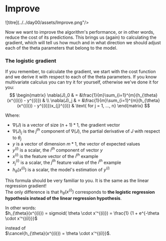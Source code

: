 # Improve

  ![titre](../../day00/assets/Improve.png"/>  

Now we want to improve the algorithm's performance, or in other words, reduce the cost of its predictions. This brings us (again) to calculating the gradient, which will tell us how much and in what direction we should adjust each of the theta parameters that belong to the model.


### The logistic gradient 
   
If you remember, to calculate the gradient, we start with the cost function and we derive it with respect to each of the theta parameters. If you know multivariate calculus you can try it for yourself, otherwise we've done it for you: 
$$
\begin{matrix}
\nabla(J)_0 &  = &\frac{1}{m}\sum_{i=1}^{m}(h_{\theta}(x^{(i)}) - y^{(i)}) & \\
\nabla(J)_j & = &\frac{1}{m}\sum_{i=1}^{m}(h_{\theta}(x^{(i)}) - y^{(i)})x_{j}^{(i)} & \text{ for j = 1, ..., n}    
\end{matrix}
$$

Where:  
- $\nabla(J)$ is a vector of size $(n + 1) * 1$, the gradient vector
- $\nabla(J)_j$ is the $j^{th}$ component of $\nabla(J)$, the partial derivative of $J$ with respect to $\theta_j$
- $y$ is a vector of dimension $m * 1$, the vector of expected values
- $y^{(i)}$ is a scalar, the $i^{th}$ component of vector $y$
- $x^{(i)}$ is the feature vector of the $i^{th}$ example
- $x^{(i)}_j$ is a scalar, the $j^{th}$ feature value of the $i^{th}$ example
- $h_{\theta}(x^{(i)})$ is a scalar, the model's estimation of $y^{(i)}$

This formula should be very familiar to you.  It is the same as the linear regression gradient!  
The only difference is that $h_{\theta}(x^{(i)})$ corresponds to **the logistic regression hypothesis instead of the linear regression hypothesis**.  

In other words:  
$h_{\theta}(x^{(i)}) = sigmoid( \theta \cdot x'^{(i)}) = \frac{1} {1 + e^{-\theta \cdot x'^{(i)}}}$   

instead of   
$\cancel{h_{\theta}(x^{(i)}) = \theta \cdot x'^{(i)}}$.  